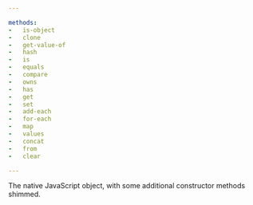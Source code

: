 ```yaml
---

methods:
-   is-object
-   clone
-   get-value-of
-   hash
-   is
-   equals
-   compare
-   owns
-   has
-   get
-   set
-   add-each
-   for-each
-   map
-   values
-   concat
-   from
-   clear

---
```


The native JavaScript object, with some additional constructor methods shimmed.

